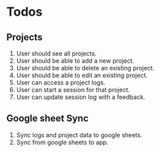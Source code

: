 # Todos

## Projects

1. User should see all projects.
2. User should be able to add a new project.
3. User should be able to delete an existing project.
4. User should be able to edit an existing project.
5. User can access a project logs.
6. User can start a session for that project.
7. User can update session log with a feedback.

## Google sheet Sync

1. Sync logs and project data to google sheets.
2. Sync from google sheets to app.
